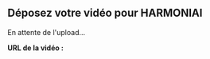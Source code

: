 <!DOCTYPE html>
<html lang="fr">
<head>
  <meta charset="UTF-8">
  <title>Upload vidéo HARMONIAI</title>
  <script>
    UPLOADCARE_PUBLIC_KEY = 'f44deb9e0290fb01757b';
  </script>
  <script src="https://ucarecdn.com/libs/widget/3.x/uploadcare.full.min.js"></script>
</head>
<body>
  <h2>Déposez votre vidéo pour HARMONIAI</h2>
  <input type="hidden" role="uploadcare-uploader" 
         data-crop="free" 
         data-images-only="false" 
         data-multiple="false"
         data-clearable 
         data-tabs="file camera url" />

  <p id="status">En attente de l'upload...</p>
  <p><strong>URL de la vidéo :</strong> <span id="videoUrl"></span></p>

  <script>
    uploadcare.Widget('[role=uploadcare-uploader]').onUploadComplete(function(info) {
      document.getElementById('status').textContent = "✅ Upload terminé !";
      document.getElementById('videoUrl').textContent = info.cdnUrl;
    });
  </script>
</body>
</html>
